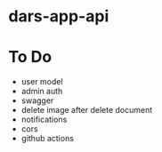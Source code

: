 # dars-app-api

# To Do 

- user model
- admin auth
- swagger 
- delete image after delete document
- notifications
- cors
- github actions